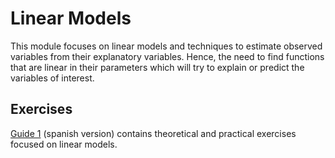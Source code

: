 # Linear Models

This module focuses on linear models and techniques to estimate observed variables from their explanatory variables. Hence, the need to find functions that are linear in their parameters which will try to explain or predict the variables of interest.

## Exercises

[Guide 1][Guide 1] (spanish version) contains theoretical and practical exercises focused on linear models.

[Guide 1]: https://drive.google.com/file/d/161CyylAGiYNM9ZlA4n9RbRfA5e93Z9vo/view?usp=sharing
